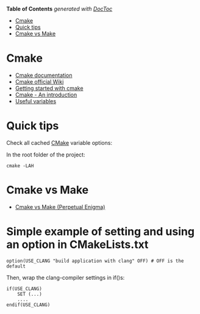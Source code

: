 <!-- START doctoc generated TOC please keep comment here to allow auto update -->
<!-- DON'T EDIT THIS SECTION, INSTEAD RE-RUN doctoc TO UPDATE -->
**Table of Contents**  *generated with [DocToc](https://github.com/thlorenz/doctoc)*

- [Cmake](#cmake)
- [Quick tips](#quick-tips)
- [Cmake vs Make](#cmake-vs-make)

<!-- END doctoc generated TOC please keep comment here to allow auto update -->

# Cmake
* [Cmake documentation](https://cmake.org/documentation/)
* [Cmake official Wiki](https://cmake.org/Wiki/CMake)
* [Getting started with cmake](http://mathnathan.com/2010/07/getting-started-with-cmake/)
* [Cmake - An introduction](http://www.cs.swarthmore.edu/~adanner/tips/cmake.php)
* [Useful variables](https://cmake.org/Wiki/CMake_Useful_Variables#Prefixes.2C_Suffixes_.28Postfixes.29.2C_and_Extensions)

# Quick tips

Check all cached [CMake](http://linux.die.net/man/1/cmake) variable options:

In the root folder of the project:
```
cmake -LAH
```

# Cmake vs Make
* [Cmake vs Make (Perpetual Enigma)](http://prateekvjoshi.com/2014/02/01/cmake-vs-make/)

# Simple example of setting and using an option in CMakeLists.txt

```
option(USE_CLANG "build application with clang" OFF) # OFF is the default
```

Then, wrap the clang-compiler settings in if()s:

```
if(USE_CLANG)
    SET (...)
    ....
endif(USE_CLANG)
```
